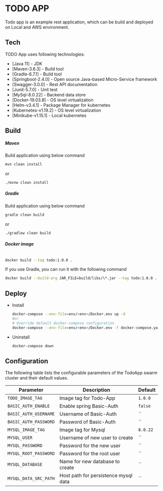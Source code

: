 # TODO APP

Todo app is an example rest application, which can be build and deployed on Local and AWS environment.

## Tech

TODO App uses following technologies:

* [Java 11] - JDK
* [Maven-3.6.3] - Build tool
* [Gradle-6.7.1] - Build tool
* [Springboot-2.4.0] - Open source Java-based Micro-Service framework
* [Swagger-3.0.0] - Rest API documentation
* [Junit-5.7.0] - Unit test
* [MySql-8.0.22] - Backend data store
* [Docker-19.03.8] - OS level virtualization
* [Helm-v3.4.1] - Package Manager for kubernetes
* [Kubernetes-v1.19.2] - OS level virtualization
* [Minikube-v1.15.1] - Local kubernetes


## Build ##
##### Maven #####
Build application using below command

```bash
mvn clean install
```
or

```bash
./mvnw clean install
```

##### Gradle #####
Build application using below command

```bash
gradle clean build
```
or

```bash
./gradlew clean build
```

##### Docker image #####

```bash

docker build --tag todo:1.0.0 .
```
If you use Gradle, you can run it with the following command

```bash
docker build --build-arg JAR_FILE=build/libs/\*.jar --tag todo:1.0.0 .
```

## Deploy ##

   - Install
  
        ```bash
        docker-compose --env-file=env/<env>/Docker.env up -d
        #or 
        # Override default docker-compose configuration
        docker-compose --env-file=env/<env>/Docker.env -f docker-compose.yaml -f env/<env>/docker-compose-override.yml up -d
        ```
   - Uninstall
  
        ```bash
        docker-compose down
        ```     
        
## Configuration ## 

The following table lists the configurable parameters of the TodoApp swarm cluster and their default values.

  Parameter | Description | Default
  --- | --- | ---
  `TODO_IMAGE_TAG` | Image tag for Todo-App | `1.0.0`
  `BASIC_AUTH_ENABLE` | Enable spring Basic-Auth | `false`        
  `BASIC_AUTH_USERNAME` | Username of Basic-Auth | ``                    
  `BASIC_AUTH_PASSWORD` | Password of Basic-Auth | ``                            
  `MYSQL_IMAGE_TAG` | Image tag for Mysql | `8.0.22`                                
  `MYSQL_USER` | Username of new user to create | ``        
  `MYSQL_PASSWORD` | Password for the new user | ``            
  `MYSQL_ROOT_PASSWORD` | Password for the root user | ``              
  `MYSQL_DATABASE` | Name for new database to create | ``                
  `MYSQL_DATA_SRC_PATH` | Host path for persistence mysql data | ``                    